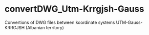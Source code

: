 # convertDWG_Utm-Krrgjsh-Gauss
Convertions of DWG files between koordinate systems UTM-Gauss-KRRGJSH (Albanian territory)

